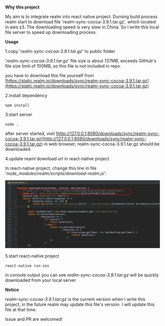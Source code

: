 **Why this project**

My aim is to integrate realm into react native project. Durning build process
realm start to download file 'realm-sync-cocoa-3.9.1.tar.gz', which located
in aws s3. The downloading speed is very slow in China. So I write this local
file server to speed up downloading process.

**Usage**

1.copy '_realm-sync-cocoa-3.9.1.tar.gz_' to public folder

'_realm-sync-cocoa-3.9.1.tar.gz_' file size is about 137MB, exceeds GitHub's file size limit
of 100MB, so this file is not included in repo.

you have to download this file yourself from [https://static.realm.io/downloads/sync/realm-sync-cocoa-3.9.1.tar.gz](https://static.realm.io/downloads/sync/realm-sync-cocoa-3.9.1.tar.gz)


2.install dependency

`npm install`

3.start server

`node .`

after server started, visit [http://127.0.0.1:8080/downloads/sync/realm-sync-cocoa-3.9.1.tar.gz](http://127.0.0.1:8080/downloads/sync/realm-sync-cocoa-3.9.1.tar.gz)
in web browser, realm-sync-cocoa-3.9.1.tar.gz should be downloaded.

4.update reaml download url in react-native project

In react-native project, change this line in file '_node_modules/realm/scripts/download-realm.js_':

![screenshot](./public/image/changedLine.png)

5.start react-native project

`react-native run-ios`

in console output you can see _realm-sync-cocoa-3.9.1.tar.gz_ will be quickly downloaded from your
local server


**Notice**

_realm-sync-cocoa-3.9.1.tar.gz_ is the current version when I write this project, in
the future realm may update this file's version. I will update this file at that time.

Issue and PR are welcomed!
